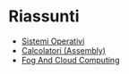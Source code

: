 # Riassunti

- [Sistemi Operativi](Sistemi%20Operativi.md)
- [Calcolatori (Assembly)](Calcolatori.md)
- [Fog And Cloud Computing](FogAndCloud.md)

